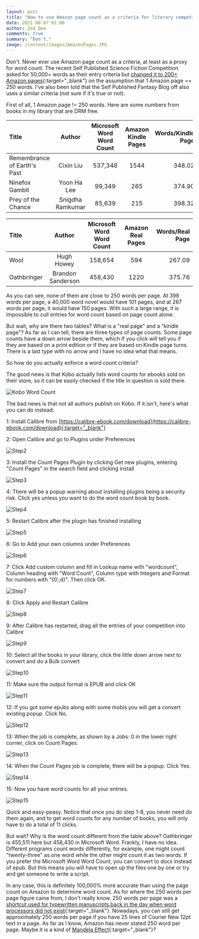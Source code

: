 ```yaml
---
layout: post
title: "How to use Amazon page count as a criteria for literary competitions"
date: 2021-08-07 01:00
author: Zed Dee
comments: true
summary: "Don't."
image: /content/images/AmazonPages.JPG
---
```


Don't. Never ever use Amazon page count as a criteria, at least as a proxy for word count. The recent Self Published Science Fiction Competition asked for 50,000+ words as their entry criteria but [changed it to 200+ Amazon pages](http://web.archive.org/web/20210805012442/https://twitter.com/duncan_swan/status/1423092543139377153){:target="_blank"} on the assumption that 1 Amazon page == 250 words. I've also been told that the Self Published Fantasy Blog off also uses a similar criteria (not sure if it's true or not).

First of all, 1 Amazon page != 250 words. Here are some numbers from books in my library that are DRM free.

| Title | Author | Microsoft Word Word Count | Amazon Kindle Pages | Words/Kindle Page |
| :------------- | :----------: | :----------: | :----------: | -----------: |
| Remembrance of Earth's Past | Cixin Liu | 537,348 | 1544 | 348.02 |
| Ninefox Gambit | Yoon Ha Lee | 99,349 | 265 | 374.90 |
| Prey of the Chance | Snigdha Ramkumar | 85,639 | 215 | 398.32 |

| Title | Author | Microsoft Word Word Count | Amazon Real Pages | Words/Real Page |
| :------------- | :----------: | :----------: | :----------: | -----------: |
| Wool | Hugh Howey | 158,654 | 594 | 267.09 |
| Oathbringer | Brandon Sanderson | 458,430 | 1220 | 375.76 |

As you can see, none of them are close to 250 words per page. At 398 words per page, a 40,000 word novel would have 101 pages, and at 267 words per page, it would have 150 pages. With such a large range, it is impossible to cull entries for word count based on page count alone.

But wait, why are there two tables? What is a "real page" and a "kindle page"? As far as I can tell, there are three types of page counts. Some page counts have a down arrow beside them, which if you click will tell you if they are based on a print edition or if they are based on Kindle page turns. There is a last type with no arrow and I have no idea what that means.

So how do you actually enforce a word count criteria?

The good news is that Kobo actually lists word counts for ebooks sold on their store, so it can be easily checked if the title in question is sold there.

![Kobo Word Count](/content/images/koboWordCount.jpg)

The bad news is that not all authors publish on Kobo. If it isn't, here's what you can do instead:

1: Install Calibre from [https://calibre-ebook.com/download](https://calibre-ebook.com/download){:target="_blank"}

2: Open Calibre and go to Plugins under Preferences

![Step2](/content/images/CalibreStep02.jpg)

3: Install the Count Pages Plugin by clicking Get new plugins, entering "Count Pages" in the search field and clicking install 

![Step3](/content/images/CalibreStep03.jpg)

4: There will be a popup warning about installing plugins being a security risk. Click yes unless you want to do the word count book by book.

![Step4](/content/images/CalibreStep04.jpg)

5: Restart Calibre after the plugin has finished installing

![Step5](/content/images/CalibreStep05.jpg)

6: Go to Add your own columns under Preferences

![Step6](/content/images/CalibreStep06.jpg)

7: Click Add custom column and fill in Lookup name with "wordcount", Column heading with "Word Count", Column type with Integers and Format for numbers with "{0:,d}". Then click OK.

![Step7](/content/images/CalibreStep07.jpg)

8: Click Apply and Restart Calibre

![Step8](/content/images/CalibreStep08.jpg)

9: After Calibre has restarted, drag all the entries of your competition into Calibre

![Step9](/content/images/CalibreStep09.jpg)

10: Select all the books in your library, click the little down arrow next to convert and do a Bulk convert

![Step10](/content/images/CalibreStep10.jpg)

11: Make sure the output format is EPUB and click OK

![Step11](/content/images/CalibreStep11.jpg)

12: If you got some epubs along with some mobis you will get a convert existing popup. Click No.

![Step12](/content/images/CalibreStep12.jpg)

13: When the job is complete, as shown by a Jobs: 0 in the lower right corner, click on Count Pages.

![Step13](/content/images/CalibreStep13.jpg)

14: When the Count Pages job is complete, there will be a popup. Click Yes.

![Step14](/content/images/CalibreStep14.jpg)

15: Now you have word counts for all your entries.

![Step15](/content/images/CalibreStep15.jpg)

Quick and easy-peasy. Notice that once you do step 1-8, you never need do them again, and to get word counts for any number of books, you will only have to do a total of 11 clicks.

But wait? Why is the word count different from the table above? Oathbringer is 455,511 here but 458,430 in Microsoft Word. Frankly, I have no idea. Different programs count words differently, for example, one might count "twenty-three" as one word while the other might count it as two words. If you prefer the Microsoft Word Word Count, you can convert to docx instead of epub. But this means you will have to open up the files one by one or try and get someone to write a script.

In any case, this is definitely 100,000% more accurate than using the page count on Amazon to determine word count. As for where the 250 words per page figure came from, I don't really know. 250 words per page was a [shortcut used for typewritten manuscripts back in the day when word processors did not exist](http://answers.google.com/answers/threadview?id=608972){:target="_blank"}. Nowadays, you can still get approximately 250 words per page if you have 25 lines of Courier New 12pt text in a page. As far as I know, Amazon has never stated 250 word per page. Maybe it is a kind of [Mandela Effect](https://www.verywellmind.com/what-is-the-mandela-effect-4589394){:target="_blank"}?